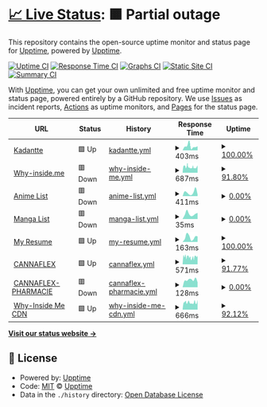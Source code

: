 # [📈 Live Status](https://demo.upptime.js.org): <!--live status--> **🟧 Partial outage**

This repository contains the open-source uptime monitor and status page for [Upptime](https://upptime.js.org), powered by [Upptime](https://github.com/upptime/upptime).

[![Uptime CI](https://github.com/Kadantte/candy-up/workflows/Uptime%20CI/badge.svg)](https://github.com/Kadantte/candy-up/actions?query=workflow%3A%22Uptime+CI%22)
[![Response Time CI](https://github.com/Kadantte/candy-up/workflows/Response%20Time%20CI/badge.svg)](https://github.com/Kadantte/candy-up/actions?query=workflow%3A%22Response+Time+CI%22)
[![Graphs CI](https://github.com/Kadantte/candy-up/workflows/Graphs%20CI/badge.svg)](https://github.com/Kadantte/candy-up/actions?query=workflow%3A%22Graphs+CI%22)
[![Static Site CI](https://github.com/Kadantte/candy-up/workflows/Static%20Site%20CI/badge.svg)](https://github.com/Kadantte/candy-up/actions?query=workflow%3A%22Static+Site+CI%22)
[![Summary CI](https://github.com/Kadantte/candy-up/workflows/Summary%20CI/badge.svg)](https://github.com/Kadantte/candy-up/actions?query=workflow%3A%22Summary+CI%22)

With [Upptime](https://upptime.js.org), you can get your own unlimited and free uptime monitor and status page, powered entirely by a GitHub repository. We use [Issues](https://github.com/upptime/upptime/issues) as incident reports, [Actions](https://github.com/Kadantte/candy-up/actions) as uptime monitors, and [Pages](https://demo.upptime.js.org) for the status page.

<!--start: status pages-->
<!-- This summary is generated by Upptime (https://github.com/upptime/upptime) -->
<!-- Do not edit this manually, your changes will be overwritten -->
<!-- prettier-ignore -->
| URL | Status | History | Response Time | Uptime |
| --- | ------ | ------- | ------------- | ------ |
| <img alt="" src="https://icons.duckduckgo.com/ip3/kadantte.moe.ico" height="13"> [Kadantte](https://kadantte.moe) | 🟩 Up | [kadantte.yml](https://github.com/Kadantte/candy-up/commits/HEAD/history/kadantte.yml) | <details><summary><img alt="Response time graph" src="./graphs/kadantte/response-time-week.png" height="20"> 403ms</summary><br><a href="https://status.kadantte.moe/history/kadantte"><img alt="Response time 289" src="https://img.shields.io/endpoint?url=https%3A%2F%2Fraw.githubusercontent.com%2FKadantte%2Fcandy-up%2FHEAD%2Fapi%2Fkadantte%2Fresponse-time.json"></a><br><a href="https://status.kadantte.moe/history/kadantte"><img alt="24-hour response time 396" src="https://img.shields.io/endpoint?url=https%3A%2F%2Fraw.githubusercontent.com%2FKadantte%2Fcandy-up%2FHEAD%2Fapi%2Fkadantte%2Fresponse-time-day.json"></a><br><a href="https://status.kadantte.moe/history/kadantte"><img alt="7-day response time 403" src="https://img.shields.io/endpoint?url=https%3A%2F%2Fraw.githubusercontent.com%2FKadantte%2Fcandy-up%2FHEAD%2Fapi%2Fkadantte%2Fresponse-time-week.json"></a><br><a href="https://status.kadantte.moe/history/kadantte"><img alt="30-day response time 303" src="https://img.shields.io/endpoint?url=https%3A%2F%2Fraw.githubusercontent.com%2FKadantte%2Fcandy-up%2FHEAD%2Fapi%2Fkadantte%2Fresponse-time-month.json"></a><br><a href="https://status.kadantte.moe/history/kadantte"><img alt="1-year response time 293" src="https://img.shields.io/endpoint?url=https%3A%2F%2Fraw.githubusercontent.com%2FKadantte%2Fcandy-up%2FHEAD%2Fapi%2Fkadantte%2Fresponse-time-year.json"></a></details> | <details><summary><a href="https://status.kadantte.moe/history/kadantte">100.00%</a></summary><a href="https://status.kadantte.moe/history/kadantte"><img alt="All-time uptime 99.91%" src="https://img.shields.io/endpoint?url=https%3A%2F%2Fraw.githubusercontent.com%2FKadantte%2Fcandy-up%2FHEAD%2Fapi%2Fkadantte%2Fuptime.json"></a><br><a href="https://status.kadantte.moe/history/kadantte"><img alt="24-hour uptime 100.00%" src="https://img.shields.io/endpoint?url=https%3A%2F%2Fraw.githubusercontent.com%2FKadantte%2Fcandy-up%2FHEAD%2Fapi%2Fkadantte%2Fuptime-day.json"></a><br><a href="https://status.kadantte.moe/history/kadantte"><img alt="7-day uptime 100.00%" src="https://img.shields.io/endpoint?url=https%3A%2F%2Fraw.githubusercontent.com%2FKadantte%2Fcandy-up%2FHEAD%2Fapi%2Fkadantte%2Fuptime-week.json"></a><br><a href="https://status.kadantte.moe/history/kadantte"><img alt="30-day uptime 100.00%" src="https://img.shields.io/endpoint?url=https%3A%2F%2Fraw.githubusercontent.com%2FKadantte%2Fcandy-up%2FHEAD%2Fapi%2Fkadantte%2Fuptime-month.json"></a><br><a href="https://status.kadantte.moe/history/kadantte"><img alt="1-year uptime 99.94%" src="https://img.shields.io/endpoint?url=https%3A%2F%2Fraw.githubusercontent.com%2FKadantte%2Fcandy-up%2FHEAD%2Fapi%2Fkadantte%2Fuptime-year.json"></a></details>
| <img alt="" src="https://icons.duckduckgo.com/ip3/cdn.why-inside.me.ico" height="13"> [Why-inside.me](https://cdn.why-inside.me) | 🟥 Down | [why-inside-me.yml](https://github.com/Kadantte/candy-up/commits/HEAD/history/why-inside-me.yml) | <details><summary><img alt="Response time graph" src="./graphs/why-inside-me/response-time-week.png" height="20"> 687ms</summary><br><a href="https://status.kadantte.moe/history/why-inside-me"><img alt="Response time 1079" src="https://img.shields.io/endpoint?url=https%3A%2F%2Fraw.githubusercontent.com%2FKadantte%2Fcandy-up%2FHEAD%2Fapi%2Fwhy-inside-me%2Fresponse-time.json"></a><br><a href="https://status.kadantte.moe/history/why-inside-me"><img alt="24-hour response time 706" src="https://img.shields.io/endpoint?url=https%3A%2F%2Fraw.githubusercontent.com%2FKadantte%2Fcandy-up%2FHEAD%2Fapi%2Fwhy-inside-me%2Fresponse-time-day.json"></a><br><a href="https://status.kadantte.moe/history/why-inside-me"><img alt="7-day response time 687" src="https://img.shields.io/endpoint?url=https%3A%2F%2Fraw.githubusercontent.com%2FKadantte%2Fcandy-up%2FHEAD%2Fapi%2Fwhy-inside-me%2Fresponse-time-week.json"></a><br><a href="https://status.kadantte.moe/history/why-inside-me"><img alt="30-day response time 696" src="https://img.shields.io/endpoint?url=https%3A%2F%2Fraw.githubusercontent.com%2FKadantte%2Fcandy-up%2FHEAD%2Fapi%2Fwhy-inside-me%2Fresponse-time-month.json"></a><br><a href="https://status.kadantte.moe/history/why-inside-me"><img alt="1-year response time 721" src="https://img.shields.io/endpoint?url=https%3A%2F%2Fraw.githubusercontent.com%2FKadantte%2Fcandy-up%2FHEAD%2Fapi%2Fwhy-inside-me%2Fresponse-time-year.json"></a></details> | <details><summary><a href="https://status.kadantte.moe/history/why-inside-me">91.80%</a></summary><a href="https://status.kadantte.moe/history/why-inside-me"><img alt="All-time uptime 93.22%" src="https://img.shields.io/endpoint?url=https%3A%2F%2Fraw.githubusercontent.com%2FKadantte%2Fcandy-up%2FHEAD%2Fapi%2Fwhy-inside-me%2Fuptime.json"></a><br><a href="https://status.kadantte.moe/history/why-inside-me"><img alt="24-hour uptime 72.31%" src="https://img.shields.io/endpoint?url=https%3A%2F%2Fraw.githubusercontent.com%2FKadantte%2Fcandy-up%2FHEAD%2Fapi%2Fwhy-inside-me%2Fuptime-day.json"></a><br><a href="https://status.kadantte.moe/history/why-inside-me"><img alt="7-day uptime 91.80%" src="https://img.shields.io/endpoint?url=https%3A%2F%2Fraw.githubusercontent.com%2FKadantte%2Fcandy-up%2FHEAD%2Fapi%2Fwhy-inside-me%2Fuptime-week.json"></a><br><a href="https://status.kadantte.moe/history/why-inside-me"><img alt="30-day uptime 95.95%" src="https://img.shields.io/endpoint?url=https%3A%2F%2Fraw.githubusercontent.com%2FKadantte%2Fcandy-up%2FHEAD%2Fapi%2Fwhy-inside-me%2Fuptime-month.json"></a><br><a href="https://status.kadantte.moe/history/why-inside-me"><img alt="1-year uptime 98.83%" src="https://img.shields.io/endpoint?url=https%3A%2F%2Fraw.githubusercontent.com%2FKadantte%2Fcandy-up%2FHEAD%2Fapi%2Fwhy-inside-me%2Fuptime-year.json"></a></details>
| <img alt="" src="https://icons.duckduckgo.com/ip3/list.kadantte.moe.ico" height="13"> [Anime List](https://list.kadantte.moe) | 🟥 Down | [anime-list.yml](https://github.com/Kadantte/candy-up/commits/HEAD/history/anime-list.yml) | <details><summary><img alt="Response time graph" src="./graphs/anime-list/response-time-week.png" height="20"> 411ms</summary><br><a href="https://status.kadantte.moe/history/anime-list"><img alt="Response time 2199" src="https://img.shields.io/endpoint?url=https%3A%2F%2Fraw.githubusercontent.com%2FKadantte%2Fcandy-up%2FHEAD%2Fapi%2Fanime-list%2Fresponse-time.json"></a><br><a href="https://status.kadantte.moe/history/anime-list"><img alt="24-hour response time 175" src="https://img.shields.io/endpoint?url=https%3A%2F%2Fraw.githubusercontent.com%2FKadantte%2Fcandy-up%2FHEAD%2Fapi%2Fanime-list%2Fresponse-time-day.json"></a><br><a href="https://status.kadantte.moe/history/anime-list"><img alt="7-day response time 411" src="https://img.shields.io/endpoint?url=https%3A%2F%2Fraw.githubusercontent.com%2FKadantte%2Fcandy-up%2FHEAD%2Fapi%2Fanime-list%2Fresponse-time-week.json"></a><br><a href="https://status.kadantte.moe/history/anime-list"><img alt="30-day response time 284" src="https://img.shields.io/endpoint?url=https%3A%2F%2Fraw.githubusercontent.com%2FKadantte%2Fcandy-up%2FHEAD%2Fapi%2Fanime-list%2Fresponse-time-month.json"></a><br><a href="https://status.kadantte.moe/history/anime-list"><img alt="1-year response time 2338" src="https://img.shields.io/endpoint?url=https%3A%2F%2Fraw.githubusercontent.com%2FKadantte%2Fcandy-up%2FHEAD%2Fapi%2Fanime-list%2Fresponse-time-year.json"></a></details> | <details><summary><a href="https://status.kadantte.moe/history/anime-list">0.00%</a></summary><a href="https://status.kadantte.moe/history/anime-list"><img alt="All-time uptime 97.82%" src="https://img.shields.io/endpoint?url=https%3A%2F%2Fraw.githubusercontent.com%2FKadantte%2Fcandy-up%2FHEAD%2Fapi%2Fanime-list%2Fuptime.json"></a><br><a href="https://status.kadantte.moe/history/anime-list"><img alt="24-hour uptime 0.00%" src="https://img.shields.io/endpoint?url=https%3A%2F%2Fraw.githubusercontent.com%2FKadantte%2Fcandy-up%2FHEAD%2Fapi%2Fanime-list%2Fuptime-day.json"></a><br><a href="https://status.kadantte.moe/history/anime-list"><img alt="7-day uptime 0.00%" src="https://img.shields.io/endpoint?url=https%3A%2F%2Fraw.githubusercontent.com%2FKadantte%2Fcandy-up%2FHEAD%2Fapi%2Fanime-list%2Fuptime-week.json"></a><br><a href="https://status.kadantte.moe/history/anime-list"><img alt="30-day uptime 18.75%" src="https://img.shields.io/endpoint?url=https%3A%2F%2Fraw.githubusercontent.com%2FKadantte%2Fcandy-up%2FHEAD%2Fapi%2Fanime-list%2Fuptime-month.json"></a><br><a href="https://status.kadantte.moe/history/anime-list"><img alt="1-year uptime 93.16%" src="https://img.shields.io/endpoint?url=https%3A%2F%2Fraw.githubusercontent.com%2FKadantte%2Fcandy-up%2FHEAD%2Fapi%2Fanime-list%2Fuptime-year.json"></a></details>
| <img alt="" src="https://icons.duckduckgo.com/ip3/list.kadantte.moe.ico" height="13"> [Manga List](https://list.kadantte.moe/?type=manga) | 🟥 Down | [manga-list.yml](https://github.com/Kadantte/candy-up/commits/HEAD/history/manga-list.yml) | <details><summary><img alt="Response time graph" src="./graphs/manga-list/response-time-week.png" height="20"> 35ms</summary><br><a href="https://status.kadantte.moe/history/manga-list"><img alt="Response time 1014" src="https://img.shields.io/endpoint?url=https%3A%2F%2Fraw.githubusercontent.com%2FKadantte%2Fcandy-up%2FHEAD%2Fapi%2Fmanga-list%2Fresponse-time.json"></a><br><a href="https://status.kadantte.moe/history/manga-list"><img alt="24-hour response time 42" src="https://img.shields.io/endpoint?url=https%3A%2F%2Fraw.githubusercontent.com%2FKadantte%2Fcandy-up%2FHEAD%2Fapi%2Fmanga-list%2Fresponse-time-day.json"></a><br><a href="https://status.kadantte.moe/history/manga-list"><img alt="7-day response time 35" src="https://img.shields.io/endpoint?url=https%3A%2F%2Fraw.githubusercontent.com%2FKadantte%2Fcandy-up%2FHEAD%2Fapi%2Fmanga-list%2Fresponse-time-week.json"></a><br><a href="https://status.kadantte.moe/history/manga-list"><img alt="30-day response time 36" src="https://img.shields.io/endpoint?url=https%3A%2F%2Fraw.githubusercontent.com%2FKadantte%2Fcandy-up%2FHEAD%2Fapi%2Fmanga-list%2Fresponse-time-month.json"></a><br><a href="https://status.kadantte.moe/history/manga-list"><img alt="1-year response time 965" src="https://img.shields.io/endpoint?url=https%3A%2F%2Fraw.githubusercontent.com%2FKadantte%2Fcandy-up%2FHEAD%2Fapi%2Fmanga-list%2Fresponse-time-year.json"></a></details> | <details><summary><a href="https://status.kadantte.moe/history/manga-list">0.00%</a></summary><a href="https://status.kadantte.moe/history/manga-list"><img alt="All-time uptime 97.86%" src="https://img.shields.io/endpoint?url=https%3A%2F%2Fraw.githubusercontent.com%2FKadantte%2Fcandy-up%2FHEAD%2Fapi%2Fmanga-list%2Fuptime.json"></a><br><a href="https://status.kadantte.moe/history/manga-list"><img alt="24-hour uptime 0.00%" src="https://img.shields.io/endpoint?url=https%3A%2F%2Fraw.githubusercontent.com%2FKadantte%2Fcandy-up%2FHEAD%2Fapi%2Fmanga-list%2Fuptime-day.json"></a><br><a href="https://status.kadantte.moe/history/manga-list"><img alt="7-day uptime 0.00%" src="https://img.shields.io/endpoint?url=https%3A%2F%2Fraw.githubusercontent.com%2FKadantte%2Fcandy-up%2FHEAD%2Fapi%2Fmanga-list%2Fuptime-week.json"></a><br><a href="https://status.kadantte.moe/history/manga-list"><img alt="30-day uptime 18.75%" src="https://img.shields.io/endpoint?url=https%3A%2F%2Fraw.githubusercontent.com%2FKadantte%2Fcandy-up%2FHEAD%2Fapi%2Fmanga-list%2Fuptime-month.json"></a><br><a href="https://status.kadantte.moe/history/manga-list"><img alt="1-year uptime 93.17%" src="https://img.shields.io/endpoint?url=https%3A%2F%2Fraw.githubusercontent.com%2FKadantte%2Fcandy-up%2FHEAD%2Fapi%2Fmanga-list%2Fuptime-year.json"></a></details>
| <img alt="" src="https://icons.duckduckgo.com/ip3/kadantte.moe.ico" height="13"> [My Resume](https://kadantte.moe/cv/) | 🟩 Up | [my-resume.yml](https://github.com/Kadantte/candy-up/commits/HEAD/history/my-resume.yml) | <details><summary><img alt="Response time graph" src="./graphs/my-resume/response-time-week.png" height="20"> 163ms</summary><br><a href="https://status.kadantte.moe/history/my-resume"><img alt="Response time 85" src="https://img.shields.io/endpoint?url=https%3A%2F%2Fraw.githubusercontent.com%2FKadantte%2Fcandy-up%2FHEAD%2Fapi%2Fmy-resume%2Fresponse-time.json"></a><br><a href="https://status.kadantte.moe/history/my-resume"><img alt="24-hour response time 194" src="https://img.shields.io/endpoint?url=https%3A%2F%2Fraw.githubusercontent.com%2FKadantte%2Fcandy-up%2FHEAD%2Fapi%2Fmy-resume%2Fresponse-time-day.json"></a><br><a href="https://status.kadantte.moe/history/my-resume"><img alt="7-day response time 163" src="https://img.shields.io/endpoint?url=https%3A%2F%2Fraw.githubusercontent.com%2FKadantte%2Fcandy-up%2FHEAD%2Fapi%2Fmy-resume%2Fresponse-time-week.json"></a><br><a href="https://status.kadantte.moe/history/my-resume"><img alt="30-day response time 120" src="https://img.shields.io/endpoint?url=https%3A%2F%2Fraw.githubusercontent.com%2FKadantte%2Fcandy-up%2FHEAD%2Fapi%2Fmy-resume%2Fresponse-time-month.json"></a><br><a href="https://status.kadantte.moe/history/my-resume"><img alt="1-year response time 87" src="https://img.shields.io/endpoint?url=https%3A%2F%2Fraw.githubusercontent.com%2FKadantte%2Fcandy-up%2FHEAD%2Fapi%2Fmy-resume%2Fresponse-time-year.json"></a></details> | <details><summary><a href="https://status.kadantte.moe/history/my-resume">100.00%</a></summary><a href="https://status.kadantte.moe/history/my-resume"><img alt="All-time uptime 99.85%" src="https://img.shields.io/endpoint?url=https%3A%2F%2Fraw.githubusercontent.com%2FKadantte%2Fcandy-up%2FHEAD%2Fapi%2Fmy-resume%2Fuptime.json"></a><br><a href="https://status.kadantte.moe/history/my-resume"><img alt="24-hour uptime 100.00%" src="https://img.shields.io/endpoint?url=https%3A%2F%2Fraw.githubusercontent.com%2FKadantte%2Fcandy-up%2FHEAD%2Fapi%2Fmy-resume%2Fuptime-day.json"></a><br><a href="https://status.kadantte.moe/history/my-resume"><img alt="7-day uptime 100.00%" src="https://img.shields.io/endpoint?url=https%3A%2F%2Fraw.githubusercontent.com%2FKadantte%2Fcandy-up%2FHEAD%2Fapi%2Fmy-resume%2Fuptime-week.json"></a><br><a href="https://status.kadantte.moe/history/my-resume"><img alt="30-day uptime 100.00%" src="https://img.shields.io/endpoint?url=https%3A%2F%2Fraw.githubusercontent.com%2FKadantte%2Fcandy-up%2FHEAD%2Fapi%2Fmy-resume%2Fuptime-month.json"></a><br><a href="https://status.kadantte.moe/history/my-resume"><img alt="1-year uptime 99.94%" src="https://img.shields.io/endpoint?url=https%3A%2F%2Fraw.githubusercontent.com%2FKadantte%2Fcandy-up%2FHEAD%2Fapi%2Fmy-resume%2Fuptime-year.json"></a></details>
| <img alt="" src="https://icons.duckduckgo.com/ip3/cannaflex.ma.ico" height="13"> [CANNAFLEX](https://cannaflex.ma) | 🟩 Up | [cannaflex.yml](https://github.com/Kadantte/candy-up/commits/HEAD/history/cannaflex.yml) | <details><summary><img alt="Response time graph" src="./graphs/cannaflex/response-time-week.png" height="20"> 571ms</summary><br><a href="https://status.kadantte.moe/history/cannaflex"><img alt="Response time 791" src="https://img.shields.io/endpoint?url=https%3A%2F%2Fraw.githubusercontent.com%2FKadantte%2Fcandy-up%2FHEAD%2Fapi%2Fcannaflex%2Fresponse-time.json"></a><br><a href="https://status.kadantte.moe/history/cannaflex"><img alt="24-hour response time 572" src="https://img.shields.io/endpoint?url=https%3A%2F%2Fraw.githubusercontent.com%2FKadantte%2Fcandy-up%2FHEAD%2Fapi%2Fcannaflex%2Fresponse-time-day.json"></a><br><a href="https://status.kadantte.moe/history/cannaflex"><img alt="7-day response time 571" src="https://img.shields.io/endpoint?url=https%3A%2F%2Fraw.githubusercontent.com%2FKadantte%2Fcandy-up%2FHEAD%2Fapi%2Fcannaflex%2Fresponse-time-week.json"></a><br><a href="https://status.kadantte.moe/history/cannaflex"><img alt="30-day response time 567" src="https://img.shields.io/endpoint?url=https%3A%2F%2Fraw.githubusercontent.com%2FKadantte%2Fcandy-up%2FHEAD%2Fapi%2Fcannaflex%2Fresponse-time-month.json"></a><br><a href="https://status.kadantte.moe/history/cannaflex"><img alt="1-year response time 791" src="https://img.shields.io/endpoint?url=https%3A%2F%2Fraw.githubusercontent.com%2FKadantte%2Fcandy-up%2FHEAD%2Fapi%2Fcannaflex%2Fresponse-time-year.json"></a></details> | <details><summary><a href="https://status.kadantte.moe/history/cannaflex">91.77%</a></summary><a href="https://status.kadantte.moe/history/cannaflex"><img alt="All-time uptime 99.04%" src="https://img.shields.io/endpoint?url=https%3A%2F%2Fraw.githubusercontent.com%2FKadantte%2Fcandy-up%2FHEAD%2Fapi%2Fcannaflex%2Fuptime.json"></a><br><a href="https://status.kadantte.moe/history/cannaflex"><img alt="24-hour uptime 72.74%" src="https://img.shields.io/endpoint?url=https%3A%2F%2Fraw.githubusercontent.com%2FKadantte%2Fcandy-up%2FHEAD%2Fapi%2Fcannaflex%2Fuptime-day.json"></a><br><a href="https://status.kadantte.moe/history/cannaflex"><img alt="7-day uptime 91.77%" src="https://img.shields.io/endpoint?url=https%3A%2F%2Fraw.githubusercontent.com%2FKadantte%2Fcandy-up%2FHEAD%2Fapi%2Fcannaflex%2Fuptime-week.json"></a><br><a href="https://status.kadantte.moe/history/cannaflex"><img alt="30-day uptime 95.94%" src="https://img.shields.io/endpoint?url=https%3A%2F%2Fraw.githubusercontent.com%2FKadantte%2Fcandy-up%2FHEAD%2Fapi%2Fcannaflex%2Fuptime-month.json"></a><br><a href="https://status.kadantte.moe/history/cannaflex"><img alt="1-year uptime 99.04%" src="https://img.shields.io/endpoint?url=https%3A%2F%2Fraw.githubusercontent.com%2FKadantte%2Fcandy-up%2FHEAD%2Fapi%2Fcannaflex%2Fuptime-year.json"></a></details>
| <img alt="" src="https://icons.duckduckgo.com/ip3/cannaflexpharmacie.com.ico" height="13"> [CANNAFLEX-PHARMACIE](https://cannaflexpharmacie.com) | 🟥 Down | [cannaflex-pharmacie.yml](https://github.com/Kadantte/candy-up/commits/HEAD/history/cannaflex-pharmacie.yml) | <details><summary><img alt="Response time graph" src="./graphs/cannaflex-pharmacie/response-time-week.png" height="20"> 128ms</summary><br><a href="https://status.kadantte.moe/history/cannaflex-pharmacie"><img alt="Response time 1400" src="https://img.shields.io/endpoint?url=https%3A%2F%2Fraw.githubusercontent.com%2FKadantte%2Fcandy-up%2FHEAD%2Fapi%2Fcannaflex-pharmacie%2Fresponse-time.json"></a><br><a href="https://status.kadantte.moe/history/cannaflex-pharmacie"><img alt="24-hour response time 87" src="https://img.shields.io/endpoint?url=https%3A%2F%2Fraw.githubusercontent.com%2FKadantte%2Fcandy-up%2FHEAD%2Fapi%2Fcannaflex-pharmacie%2Fresponse-time-day.json"></a><br><a href="https://status.kadantte.moe/history/cannaflex-pharmacie"><img alt="7-day response time 128" src="https://img.shields.io/endpoint?url=https%3A%2F%2Fraw.githubusercontent.com%2FKadantte%2Fcandy-up%2FHEAD%2Fapi%2Fcannaflex-pharmacie%2Fresponse-time-week.json"></a><br><a href="https://status.kadantte.moe/history/cannaflex-pharmacie"><img alt="30-day response time 129" src="https://img.shields.io/endpoint?url=https%3A%2F%2Fraw.githubusercontent.com%2FKadantte%2Fcandy-up%2FHEAD%2Fapi%2Fcannaflex-pharmacie%2Fresponse-time-month.json"></a><br><a href="https://status.kadantte.moe/history/cannaflex-pharmacie"><img alt="1-year response time 1400" src="https://img.shields.io/endpoint?url=https%3A%2F%2Fraw.githubusercontent.com%2FKadantte%2Fcandy-up%2FHEAD%2Fapi%2Fcannaflex-pharmacie%2Fresponse-time-year.json"></a></details> | <details><summary><a href="https://status.kadantte.moe/history/cannaflex-pharmacie">0.00%</a></summary><a href="https://status.kadantte.moe/history/cannaflex-pharmacie"><img alt="All-time uptime 86.97%" src="https://img.shields.io/endpoint?url=https%3A%2F%2Fraw.githubusercontent.com%2FKadantte%2Fcandy-up%2FHEAD%2Fapi%2Fcannaflex-pharmacie%2Fuptime.json"></a><br><a href="https://status.kadantte.moe/history/cannaflex-pharmacie"><img alt="24-hour uptime 0.00%" src="https://img.shields.io/endpoint?url=https%3A%2F%2Fraw.githubusercontent.com%2FKadantte%2Fcandy-up%2FHEAD%2Fapi%2Fcannaflex-pharmacie%2Fuptime-day.json"></a><br><a href="https://status.kadantte.moe/history/cannaflex-pharmacie"><img alt="7-day uptime 0.00%" src="https://img.shields.io/endpoint?url=https%3A%2F%2Fraw.githubusercontent.com%2FKadantte%2Fcandy-up%2FHEAD%2Fapi%2Fcannaflex-pharmacie%2Fuptime-week.json"></a><br><a href="https://status.kadantte.moe/history/cannaflex-pharmacie"><img alt="30-day uptime 18.75%" src="https://img.shields.io/endpoint?url=https%3A%2F%2Fraw.githubusercontent.com%2FKadantte%2Fcandy-up%2FHEAD%2Fapi%2Fcannaflex-pharmacie%2Fuptime-month.json"></a><br><a href="https://status.kadantte.moe/history/cannaflex-pharmacie"><img alt="1-year uptime 86.97%" src="https://img.shields.io/endpoint?url=https%3A%2F%2Fraw.githubusercontent.com%2FKadantte%2Fcandy-up%2FHEAD%2Fapi%2Fcannaflex-pharmacie%2Fuptime-year.json"></a></details>
| <img alt="" src="https://icons.duckduckgo.com/ip3/cdn.why-inside.me.ico" height="13"> [Why-Inside Me CDN](https://cdn.why-inside.me) | 🟩 Up | [why-inside-me-cdn.yml](https://github.com/Kadantte/candy-up/commits/HEAD/history/why-inside-me-cdn.yml) | <details><summary><img alt="Response time graph" src="./graphs/why-inside-me-cdn/response-time-week.png" height="20"> 666ms</summary><br><a href="https://status.kadantte.moe/history/why-inside-me-cdn"><img alt="Response time 680" src="https://img.shields.io/endpoint?url=https%3A%2F%2Fraw.githubusercontent.com%2FKadantte%2Fcandy-up%2FHEAD%2Fapi%2Fwhy-inside-me-cdn%2Fresponse-time.json"></a><br><a href="https://status.kadantte.moe/history/why-inside-me-cdn"><img alt="24-hour response time 700" src="https://img.shields.io/endpoint?url=https%3A%2F%2Fraw.githubusercontent.com%2FKadantte%2Fcandy-up%2FHEAD%2Fapi%2Fwhy-inside-me-cdn%2Fresponse-time-day.json"></a><br><a href="https://status.kadantte.moe/history/why-inside-me-cdn"><img alt="7-day response time 666" src="https://img.shields.io/endpoint?url=https%3A%2F%2Fraw.githubusercontent.com%2FKadantte%2Fcandy-up%2FHEAD%2Fapi%2Fwhy-inside-me-cdn%2Fresponse-time-week.json"></a><br><a href="https://status.kadantte.moe/history/why-inside-me-cdn"><img alt="30-day response time 651" src="https://img.shields.io/endpoint?url=https%3A%2F%2Fraw.githubusercontent.com%2FKadantte%2Fcandy-up%2FHEAD%2Fapi%2Fwhy-inside-me-cdn%2Fresponse-time-month.json"></a><br><a href="https://status.kadantte.moe/history/why-inside-me-cdn"><img alt="1-year response time 680" src="https://img.shields.io/endpoint?url=https%3A%2F%2Fraw.githubusercontent.com%2FKadantte%2Fcandy-up%2FHEAD%2Fapi%2Fwhy-inside-me-cdn%2Fresponse-time-year.json"></a></details> | <details><summary><a href="https://status.kadantte.moe/history/why-inside-me-cdn">92.12%</a></summary><a href="https://status.kadantte.moe/history/why-inside-me-cdn"><img alt="All-time uptime 99.21%" src="https://img.shields.io/endpoint?url=https%3A%2F%2Fraw.githubusercontent.com%2FKadantte%2Fcandy-up%2FHEAD%2Fapi%2Fwhy-inside-me-cdn%2Fuptime.json"></a><br><a href="https://status.kadantte.moe/history/why-inside-me-cdn"><img alt="24-hour uptime 75.55%" src="https://img.shields.io/endpoint?url=https%3A%2F%2Fraw.githubusercontent.com%2FKadantte%2Fcandy-up%2FHEAD%2Fapi%2Fwhy-inside-me-cdn%2Fuptime-day.json"></a><br><a href="https://status.kadantte.moe/history/why-inside-me-cdn"><img alt="7-day uptime 92.12%" src="https://img.shields.io/endpoint?url=https%3A%2F%2Fraw.githubusercontent.com%2FKadantte%2Fcandy-up%2FHEAD%2Fapi%2Fwhy-inside-me-cdn%2Fuptime-week.json"></a><br><a href="https://status.kadantte.moe/history/why-inside-me-cdn"><img alt="30-day uptime 96.03%" src="https://img.shields.io/endpoint?url=https%3A%2F%2Fraw.githubusercontent.com%2FKadantte%2Fcandy-up%2FHEAD%2Fapi%2Fwhy-inside-me-cdn%2Fuptime-month.json"></a><br><a href="https://status.kadantte.moe/history/why-inside-me-cdn"><img alt="1-year uptime 99.21%" src="https://img.shields.io/endpoint?url=https%3A%2F%2Fraw.githubusercontent.com%2FKadantte%2Fcandy-up%2FHEAD%2Fapi%2Fwhy-inside-me-cdn%2Fuptime-year.json"></a></details>

<!--end: status pages-->

[**Visit our status website →**](https://demo.upptime.js.org)

## 📄 License

- Powered by: [Upptime](https://github.com/upptime/upptime)
- Code: [MIT](./LICENSE) © [Upptime](https://upptime.js.org)
- Data in the `./history` directory: [Open Database License](https://opendatacommons.org/licenses/odbl/1-0/)
